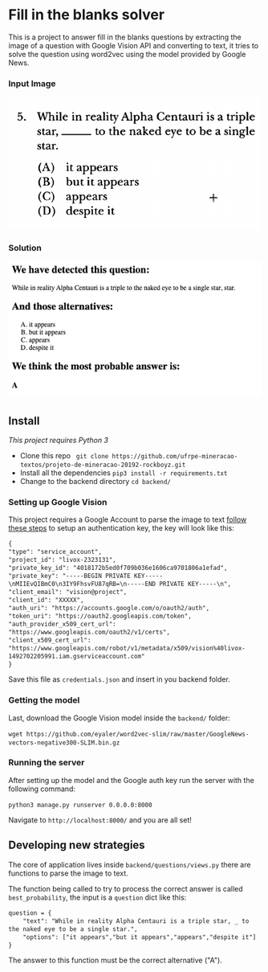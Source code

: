 # Fill in the blanks solver

  
This is a project to answer fill in the blanks questions by extracting the image of a question with Google Vision API and converting to text, it tries to solve the question using word2vec using the model provided by Google News.

### Input Image

![Input image](https://github.com/ufrpe-mineracao-textos/projeto-de-mineracao-20192-rockboyz/raw/master/images/015.png)

### Solution 

![enter image description here](https://github.com/ufrpe-mineracao-textos/projeto-de-mineracao-20192-rockboyz/raw/master/questao.png)

## Install

 *This project requires Python 3*

* Clone this repo
`` git clone https://github.com/ufrpe-mineracao-textos/projeto-de-mineracao-20192-rockboyz.git``
* Install all the dependencies
`` pip3 install -r requirements.txt ``
* Change to the backend directory
 ``cd backend/``

### Setting up Google Vision

This project requires a Google Account to parse the image to text [follow these steps](https://cloud.google.com/docs/authentication/api-keys?hl=en&visit_id=637111981987631327-3133425640&rd=1) to setup an authentication key, the key will look like this:

    {
    "type": "service_account",
    "project_id": "livox-2323131",
    "private_key_id": "4018172b5ed0f709b036e1606ca9701806a1efad",
    "private_key": "-----BEGIN PRIVATE KEY-----\nMIIEvQIBmC0\n3IY9FhsvFU87qRB=\n-----END PRIVATE KEY-----\n",
    "client_email": "vision@project",
    "client_id": "XXXXX",
    "auth_uri": "https://accounts.google.com/o/oauth2/auth",
    "token_uri": "https://oauth2.googleapis.com/token",
    "auth_provider_x509_cert_url": "https://www.googleapis.com/oauth2/v1/certs",
    "client_x509_cert_url": "https://www.googleapis.com/robot/v1/metadata/x509/vision%40livox-1492702205991.iam.gserviceaccount.com"
    }

Save this file as `credentials.json` and insert in you backend folder.


### Getting the model

Last, download the Google Vision model inside the `backend/` folder:

``wget https://github.com/eyaler/word2vec-slim/raw/master/GoogleNews-vectors-negative300-SLIM.bin.gz``

### Running the server

After setting up the model and the Google auth key run the server with the following command:

``python3 manage.py runserver 0.0.0.0:8000``

Navigate to ``http://localhost:8000/`` and you are all set!

## Developing new strategies

The core of application lives inside ``backend/questions/views.py`` there are functions to parse the image to text.

The function being called to try to process the correct answer is called `best_probability`, the input is a `question` dict like this:

    question = {
	    "text": "While in reality Alpha Centauri is a triple star, _ to the naked eye to be a single star.",
	    "options": ["it appears","but it appears","appears","despite it"]
    }

The answer to this function must be the correct alternative ("A").